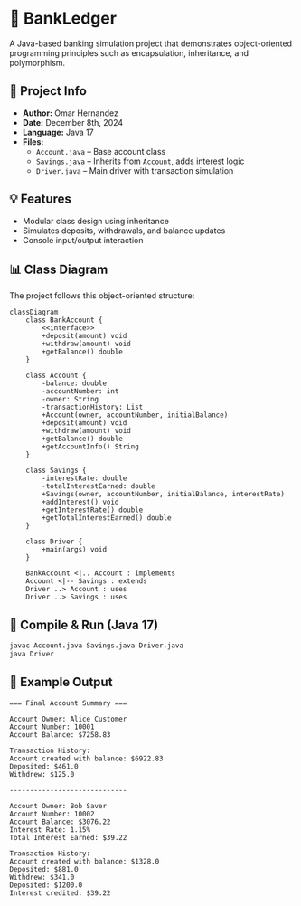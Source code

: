 # 🏦 BankLedger

A Java-based banking simulation project that demonstrates object-oriented programming principles such as encapsulation, inheritance, and polymorphism.

## 📌 Project Info

- **Author:** Omar Hernandez
- **Date:** December 8th, 2024
- **Language:** Java 17
- **Files:**
  - `Account.java` – Base account class
  - `Savings.java` – Inherits from `Account`, adds interest logic
  - `Driver.java` – Main driver with transaction simulation

## 💡 Features

- Modular class design using inheritance
- Simulates deposits, withdrawals, and balance updates
- Console input/output interaction


## 📊 Class Diagram

The project follows this object-oriented structure:

```mermaid
classDiagram
    class BankAccount {
        <<interface>>
        +deposit(amount) void
        +withdraw(amount) void
        +getBalance() double
    }
  
    class Account {
        -balance: double
        -accountNumber: int
        -owner: String
        -transactionHistory: List
        +Account(owner, accountNumber, initialBalance)
        +deposit(amount) void
        +withdraw(amount) void
        +getBalance() double
        +getAccountInfo() String
    }
  
    class Savings {
        -interestRate: double
        -totalInterestEarned: double
        +Savings(owner, accountNumber, initialBalance, interestRate)
        +addInterest() void
        +getInterestRate() double
        +getTotalInterestEarned() double
    }
  
    class Driver {
        +main(args) void
    }
  
    BankAccount <|.. Account : implements
    Account <|-- Savings : extends
    Driver ..> Account : uses
    Driver ..> Savings : uses
```



## 🧪 Compile & Run (Java 17)

```bash
javac Account.java Savings.java Driver.java
java Driver
```

## 🔎 Example Output

```text
=== Final Account Summary ===

Account Owner: Alice Customer  
Account Number: 10001  
Account Balance: $7258.83  

Transaction History:  
Account created with balance: $6922.83  
Deposited: $461.0  
Withdrew: $125.0  

-----------------------------

Account Owner: Bob Saver  
Account Number: 10002  
Account Balance: $3076.22  
Interest Rate: 1.15%  
Total Interest Earned: $39.22  

Transaction History:  
Account created with balance: $1328.0  
Deposited: $881.0  
Withdrew: $341.0  
Deposited: $1200.0  
Interest credited: $39.22  
```
